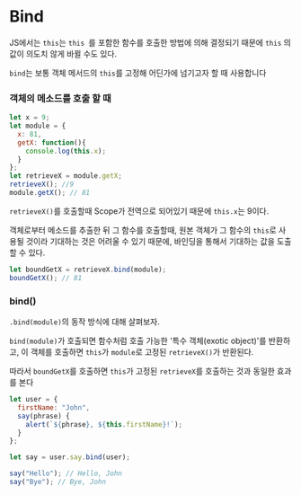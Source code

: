 # Bind

JS에서는 `this`는 `this `를 포함한 함수를 호출한 방법에 의해 결정되기 때문에 `this` 의 값이 의도치 않게 바뀔 수도 있다.

`bind`는 보통 객체 메서드의 `this`를 고정해 어딘가에 넘기고자 할 때 사용합니다

### 객체의 메소드를 호출 할 때

```js
let x = 9;
let module = {
  x: 81,
  getX: function(){
    console.log(this.x);
  }
};
let retrieveX = module.getX;
retrieveX(); //9
module.getX(); // 81

```

`retrieveX()`를 호출할때 Scope가 전역으로 되어있기 때문에 `this.x`는 9이다.

객체로부터 메소드를 추출한 뒤 그 함수를 호출할때, 원본 객체가 그 함수의 `this`로 사용될 것이라 기대하는 것은 어려울 수 있기 때문에, 바인딩을 통해서 기대하는 값을 도출할 수 있다.

```js
let boundGetX = retrieveX.bind(module);
boundGetX(); // 81
```

### bind()

`.bind(module)`의 동작 방식에 대해 살펴보자.

`bind(module)`가 호출되면 함수처럼 호출 가능한 '특수 객체(exotic object)'를 반환하고, 이 객체를 호출하면 `this`가 `module`로 고정된 `retrieveX()`가 반환된다.

따라서 `boundGetX`를 호출하면 `this`가 고정된 `retrieveX`를 호출하는 것과 동일한 효과를 본다

```js
let user = {
  firstName: "John",
  say(phrase) {
    alert(`${phrase}, ${this.firstName}!`);
  }
};

let say = user.say.bind(user);

say("Hello"); // Hello, John
say("Bye"); // Bye, John
```

